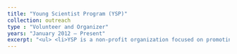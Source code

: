 ```yaml
---
title: "Young Scientist Program (YSP)"
collection: outreach
type : "Volunteer and Organizer"
years: "January 2012 – Present"
excerpt: "<ul> <li>YSP is a non-profit organization focused on promoting STEM education and encouraging the pursuit of careers in STEM fields by traditionally underrepresented minorities.</li><li>Organized meetings and events for high school and middle school students in the Saint Louis area.</li><li>2017 – Co-Consultant of the volunteer program. I am responsible for creating new and continuing existing connections between volunteers and the St. Louis community.</li><li>2016 – Co-Director <ul><li>Oversaw 39 Teaching Team Events to 39 schools and reached 3,429 students</li><li>Oversaw 21 Field Trips to Wash U with 11 schools and reached 854 students</li> </ul></li><li>2015 - Director</li><li>2014 - Assistant Director<ul><li>Oversaw events which engaged with 2,300 students</li></ul></li><li>2012 – Present – Ecology and Evolution Teaching Team Member</li></ul>"
---
```


